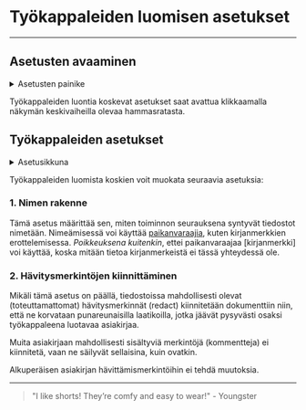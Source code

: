 # Työkappaleiden luomisen asetukset

---

## Asetusten avaaminen

<details>
    <summary><span class="expand-stub"></span>Asetusten painike</summary>

![Työkappaleiden asetusten avauspainike](../../images/workcopy_settings_button.png)

</details>

Työkappaleiden luontia koskevat asetukset saat avattua klikkaamalla näkymän keskivaiheilla olevaa hammasratasta.

## Työkappaleiden asetukset

<details>
    <summary><span class="expand-stub"></span>Asetusikkuna</summary>

![Työkappaleiden asetusten ikkuna](../../images/workcopy_settings_dialog.png)

</details>

Työkappaleiden luomista koskien voit muokata seuraavia asetuksia:

### 1. Nimen rakenne

Tämä asetus määrittää sen, miten toiminnon seurauksena syntyvät tiedostot nimetään. Nimeämisessä voi käyttää [paikanvaraajia](../extract/settings.md#1-nimen-rakenne), kuten kirjanmerkkien erottelemisessa. _Poikkeuksena kuitenkin_, ettei paikanvaraajaa \[kirjanmerkki\] voi käyttää, koska mitään tietoa kirjanmerkeistä ei tässä yhteydessä ole.

### 2. Hävitysmerkintöjen kiinnittäminen

Mikäli tämä asetus on päällä, tiedostoissa mahdollisesti olevat (toteuttamattomat) hävitysmerkinnät (redact) kiinnitetään dokumenttiin niin, että ne korvataan punareunaisilla laatikoilla, jotka jäävät pysyvästi osaksi työkappaleena luotavaa asiakirjaa.

Muita asiakirjaan mahdollisesti sisältyviä merkintöjä (kommentteja) ei kiinnitetä, vaan ne säilyvät sellaisina, kuin ovatkin.

Alkuperäisen asiakirjan hävittämismerkintöihin ei tehdä muutoksia.

---

> "I like shorts! They’re comfy and easy to wear!" - Youngster
